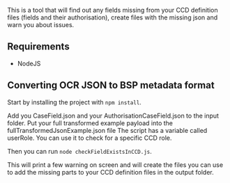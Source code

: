 This is a tool that will find out any fields missing from your CCD definition files (fields and their authorisation), create files with the missing json and warn you about issues.

## Requirements
- NodeJS

## Converting OCR JSON to BSP metadata format
Start by installing the project with ```npm install```.

Add you CaseField.json and your AuthorisationCaseField.json to the input folder.
Put your full transformed example payload into the fullTransformedJsonExample.json file
The script has a variable called userRole. You can use it to check for a specific CCD role.

Then you can run ```node checkFieldExistsInCCD.js```.

This will print a few warning on screen and will create the files you can use to add the missing parts to your CCD definition files in the output folder.